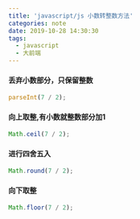 ```yaml
---
title: 'javascript/js 小数转整数方法'
categories: note
date: 2019-10-28 14:30:30
tags:
  - javascript
  - 大前端
---
```


#### 丢弃小数部分，只保留整数
```javascript
parseInt(7 / 2); 
```

#### 向上取整,有小数就整数部分加1
```javascript
Math.ceil(7 / 2);
```

#### 进行四舍五入
```javascript
Math.round(7 / 2);
```

#### 向下取整
```javascript
Math.floor(7 / 2);
```